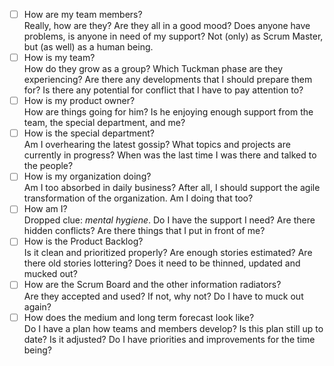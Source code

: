 * [ ] How are my team members?  
Really, how are they? Are they all in a good mood? Does anyone have problems, is anyone in need of my support? Not (only) as Scrum Master, but (as well) as a human being.
* [ ] How is my team?  
How do they grow as a group? Which Tuckman phase are they experiencing? Are there any developments that I should prepare them for? Is there any potential for conflict that I have to pay attention to?
* [ ] How is my product owner?  
How are things going for him? Is he enjoying enough support from the team, the special department, and me?
* [ ] How is the special department?  
Am I overhearing the latest gossip? What topics and projects are currently in progress? When was the last time I was there and talked to the people?
* [ ] How is my organization doing?  
Am I too absorbed in daily business? After all, I should support the agile transformation of the organization. Am I doing that too?
* [ ] How am I?  
Dropped clue: _mental hygiene_. Do I have the support I need? Are there hidden conflicts? Are there things that I put in front of me?
* [ ] How is the Product Backlog?  
Is it clean and prioritized properly? Are enough stories estimated? Are there old stories lottering? Does it need to be thinned, updated and mucked out?
* [ ] How are the Scrum Board and the other information radiators?  
Are they accepted and used? If not, why not? Do I have to muck out again?
* [ ] How does the medium and long term forecast look like?  
Do I have a plan how teams and members develop? Is this plan still up to date? Is it adjusted? Do I have priorities and improvements for the time being?
